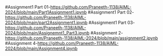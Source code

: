 #Assignment1 Part 01-https://github.com/Praneeth-1138/AIML-2024/blob/main/Part1Assignment1.ipynb
#Assignment1 Part 02-https://github.com/Praneeth-1138/AIML-2024/blob/main/part2Assignment1.ipynb
#Assignment1 Part 03-https://github.com/Praneeth-1138/AIML-2024/blob/main/Assignemnt1_Part3.ipynb
#Assignment 2-https://github.com/Praneeth-1138/AIML-2024/blob/main/assignment2.ipynb
#Assignment 4-https://github.com/Praneeth-1138/AIML-2024/blob/main/Assignment4.ipynb
